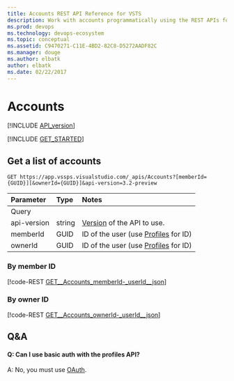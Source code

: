 ```yaml
---
title: Accounts REST API Reference for VSTS
description: Work with accounts programmatically using the REST APIs for VSTS.
ms.prod: devops
ms.technology: devops-ecosystem
ms.topic: conceptual
ms.assetid: C9470271-C11E-4BD2-82C8-D5272AADF82C
ms.manager: douge
ms.author: elbatk
author: elbatk
ms.date: 02/22/2017
---
```


# Accounts
[!INCLUDE [API_version](../_data/version3-preview2.md)]

[!INCLUDE [GET_STARTED](../_data/get-started.md)]

## Get a list of accounts

```no-highlight
GET https://app.vssps.visualstudio.com/_apis/Accounts?[memberId={GUID}][&ownerId={GUID}]&api-version=3.2-preview
```

| Parameter | Type   | Notes 
|:----------|:-------|:--------------------------
| Query
| api-version | string | [Version](../../concepts/rest-api-versioning.md) of the API to use.
| memberId    | GUID | ID of the user (use [Profiles](https://www.visualstudio.com/en-us/docs/integrate/api/shared/profiles) for ID)
| ownerId     | GUID | ID of the user (use [Profiles](https://www.visualstudio.com/en-us/docs/integrate/api/shared/profiles) for ID)

### By member ID

[!code-REST [GET__Accounts_memberId-_userId__json](./_data/accounts/GET__Accounts_memberId-_userId_.json)]

### By owner ID

[!code-REST [GET__Accounts_ownerId-_userId__json](./_data/accounts/GET__Accounts_ownerId-_userId_.json)]

## Q&A

<!-- BEGINSECTION class="md-qanda" -->

#### Q: Can I use basic auth with the profiles API?

A: No, you must use [OAuth](../../get-started/authentication/oauth.md).

<!-- ENDSECTION --> 

